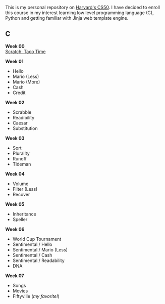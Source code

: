 This is my personal repository on <a href="https://pll.harvard.edu/course/cs50-introduction-computer-science?delta=0">Harvard's CS50</a>. I have decided to enroll this course in my interest learning low level programming language (C), Python and getting familiar with Jinja web template engine.

<h2>C</h2>

<strong>Week 00</strong><br />
<a href="week_00/Taco_Time.sb3">Scratch: Taco Time</a>

<strong>Week 01</strong><br />

- Hello
- Mario (Less)
- Mario (More)
- Cash
- Credit

<strong>Week 02</strong><br />

- Scrabble
- Readibility
- Caesar
- Substitution

<strong>Week 03</strong><br />

- Sort
- Plurality
- Runoff
- Tideman

<strong>Week 04</strong><br />

- Volume
- Filter (Less)
- Recover

<strong>Week 05</strong><br />

- Inheritance
- Speller

<strong>Week 06</strong><br />

- World Cup Tournament
- Sentimental / Hello
- Sentimental / Mario (Less)
- Sentimental / Cash
- Sentimental / Readability
- DNA

<strong>Week 07</strong><br />

- Songs
- Movies
- Fiftyville (_my favorite!_)
